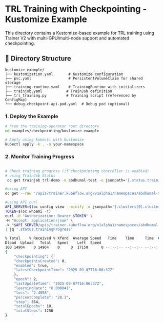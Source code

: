 # TRL Training with Checkpointing - Kustomize Example

This directory contains a Kustomize-based example for TRL training using Trainer V2 with multi-GPU/multi-node support and automated checkpointing.

## 📁 Directory Structure

```
kustomize-example/
├── kustomization.yaml       # Kustomize configuration
├── pvc.yaml                 # PersistentVolumeClaim for shared storage
├── training-runtime.yaml    # TrainingRuntime with initializers
├── trainjob.yaml           # TrainJob definition
├── trl_training.py         # Training script (referenced by ConfigMap)
└── debug-checkpoint-api-pod.yaml  # Debug pod (optional)
```

### 1. Deploy the Example

```bash
# From the training-operator root directory
cd examples/checkpointing/kustomize-example

# Apply using kubectl with kustomize
kubectl apply -k . -n your-namespace

```

### 2. Monitor Training Progress

```bash

# Check training progress (if checkpointing controller is enabled)
# using TrainJob Status
 oc get trainjob trl-demo -n abdhumal-test -o jsonpath='{.status.trainingProgress}' | jq .

#using API
oc get --raw "/apis/trainer.kubeflow.org/v1alpha1/namespaces/abdhumal-test/trainjobs/trl-demo" | jq '.status.trainingProgress'

#using API curl
API_SERVER=$(oc config view --minify -o jsonpath='{.clusters[0].cluster.server}')
TOKEN=$(oc whoami -t)
curl -H "Authorization: Bearer $TOKEN" \
-H "Accept: application/json" \
-k "$API_SERVER/apis/trainer.kubeflow.org/v1alpha1/namespaces/abdhumal-test/trainjobs/trl-demo" \
| jq '.status.trainingProgress'

% Total    % Received % Xferd  Average Speed   Time    Time     Time  Current
Dload  Upload   Total   Spent    Left  Speed
100 14904    0 14904    0     0  17150      0 --:--:-- --:--:-- --:--:-- 17150
{
    "checkpointing": {
    "checkpointsCreated": 0,
    "enabled": true,
    "latestCheckpointTime": "2025-09-07T16:06:37Z"
    },
    "epoch": 2,
    "lastUpdateTime": "2025-09-07T16:06:37Z",
    "learningRate": "0.000041",
    "loss": "2.4058",
    "percentComplete": "28.3",
    "step": 354,
    "totalEpochs": 10,
    "totalSteps": 1250
}

```
